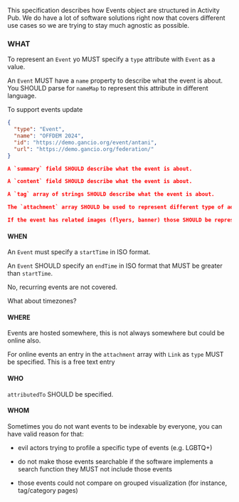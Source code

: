 This specification describes how Events object are structured in Activity Pub.
We do have a lot of software solutions right now that covers different use cases
so we are trying to stay much agnostic as possible.

### WHAT
To represent an `Event` yo MUST specify a `type` attribute with `Event` as a value.

An `Event` MUST have a `name` property to describe what the event is about.
You SHOULD parse for `nameMap` to represent this attribute in different language.

To support events update 

```json
{
  "type": "Event",
  "name": "OFFDEM 2024",
  "id": "https://demo.gancio.org/event/antani",
  "url": "https://demo.gancio.org/federation/"
}

A `summary` field SHOULD describe what the event is about.

A `content` field SHOULD describe what the event is about.

A `tag` array of strings SHOULD describe what the event is about. 

The `attachment` array SHOULD be used to represent different type of additional related content.

If the event has related images (flyers, banner) those SHOULD be represented in `attachment` array of object with the inner `type` 'Banner' or 'Document'. The media type MUST be present.


```

#### WHEN
An `Event` must specify a `startTime` in ISO format.

An `Event` SHOULD specify an `endTime` in ISO format that MUST be greater than `startTime`.

No, recurring events are not covered.

What about timezones?

#### WHERE
Events are hosted somewhere, this is not always somewhere but could be online also.

For online events an entry in the `attachment` array with `Link` as `type` MUST be specified.
This is a free text entry


#### WHO
`attributedTo` SHOULD be specified.


#### WHOM
Sometimes you do not want events to be indexable by everyone, you can have valid reason for that:
- evil actors trying to profile a specific type of events (e.g. LGBTQ+)

- do not make those events searchable
if the software implements a search function they MUST not include those events

- those events could not compare on grouped visualization (for instance, tag/category pages)




